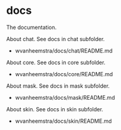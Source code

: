 docs
====

The documentation.

About chat.
See docs in chat subfolder.
* wvanheemstra/docs/chat/README.md 

About core.
See docs in core subfolder.
* wvanheemstra/docs/core/README.md

About mask.
See docs in mask subfolder.
* wvanheemstra/docs/mask/README.md

About skin.
See docs in skin subfolder.
* wvanheemstra/docs/skin/README.md